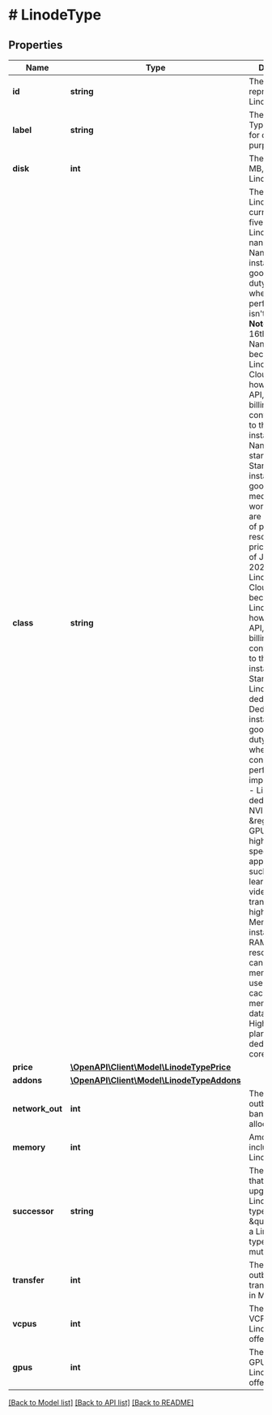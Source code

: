 # # LinodeType

## Properties

Name | Type | Description | Notes
------------ | ------------- | ------------- | -------------
**id** | **string** | The ID representing the Linode Type. | [optional] [readonly]
**label** | **string** | The Linode Type&#39;s label is for display purposes only. | [optional] [readonly]
**disk** | **int** | The Disk size, in MB, of the Linode Type. | [optional] [readonly]
**class** | **string** | The class of the Linode Type. We currently offer five classes of Linodes:    * nanode - Nanode instances are good for low-duty workloads,     where performance isn&#39;t critical. **Note:** As of June 16th, 2020, Nanodes became     1 GB Linodes in the Cloud Manager, however, the API, the CLI, and billing will     continue to refer to these instances as Nanodes.   * standard - Standard Shared instances are good for medium-duty workloads and     are a good mix of performance, resources, and price. **Note:** As of June 16th, 2020,     Standard Linodes in the Cloud Manager became Shared Linodes, however, the API, the CLI, and     billing will continue to refer to these instances as Standard Linodes.   * dedicated - Dedicated CPU instances are good for full-duty workloads     where consistent performance is important.   * gpu - Linodes with dedicated NVIDIA Quadro &amp;reg; RTX 6000 GPUs accelerate highly     specialized applications such as machine learning, AI, and video transcoding.   * highmem - High Memory instances favor RAM over other resources, and can be     good for memory hungry use cases like caching and in-memory databases.     All High Memory plans contain dedicated CPU cores. | [optional] [readonly]
**price** | [**\OpenAPI\Client\Model\LinodeTypePrice**](LinodeTypePrice.md) |  | [optional]
**addons** | [**\OpenAPI\Client\Model\LinodeTypeAddons**](LinodeTypeAddons.md) |  | [optional]
**network_out** | **int** | The Mbits outbound bandwidth allocation. | [optional] [readonly]
**memory** | **int** | Amount of RAM included in this Linode Type. | [optional] [readonly]
**successor** | **string** | The Linode Type that a [mutate](/docs/api/linode-instances/#linode-upgrade) will upgrade to for a Linode of this type.  If \&quot;null\&quot;, a Linode of this type may not mutate. | [optional] [readonly]
**transfer** | **int** | The monthly outbound transfer amount, in MB. | [optional] [readonly]
**vcpus** | **int** | The number of VCPU cores this Linode Type offers. | [optional] [readonly]
**gpus** | **int** | The number of GPUs this Linode Type offers. | [optional] [readonly]

[[Back to Model list]](../../README.md#models) [[Back to API list]](../../README.md#endpoints) [[Back to README]](../../README.md)
